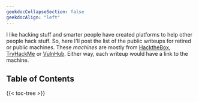 ```yaml
---
geekdocCollapseSection: false
geekdocAlign: "left"
---
```


I like hacking stuff and smarter people have created platforms to help other people hack stuff. So, here I'll post the list of the public writeups for retired or public machines. These *machines* are mostly from [HacktheBox](https://hackthebox.com), [TryHackMe](https://tryhackme.com) or [VulnHub](https://vulnhub.com). Either way, each writeup would have a link to the machine.  

## Table of Contents
 {{< toc-tree >}}
